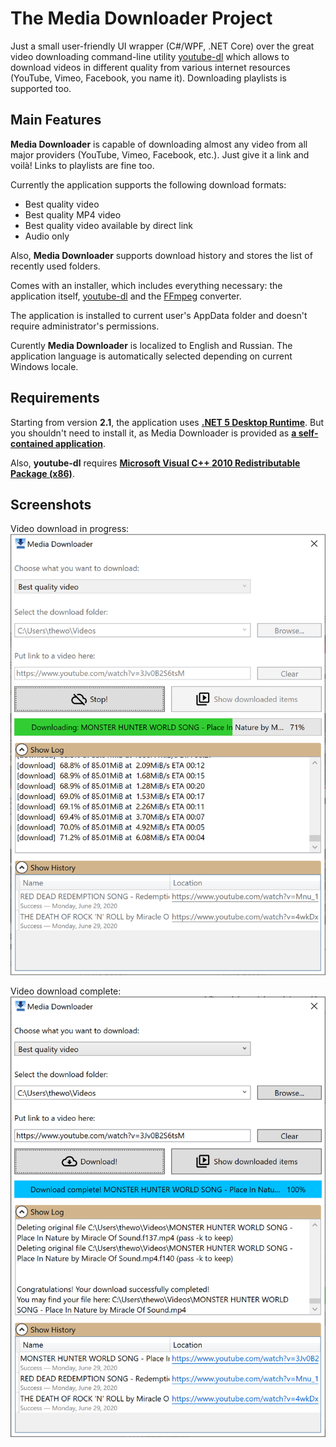 The Media Downloader Project
====================
Just a small user-friendly UI wrapper (C#/WPF, .NET Core) over the great video downloading command-line utility [youtube-dl](https://github.com/ytdl-org/youtube-dl) which allows to download videos in different quality from various internet resources (YouTube, Vimeo, Facebook, you name it). Downloading playlists is supported too.

## Main Features

**Media Downloader** is capable of downloading almost any video from all major providers (YouTube, Vimeo, Facebook, etc.). Just give it a link and voilà! Links to playlists are fine too.

Currently the application supports the following download formats:

* Best quality video
* Best quality MP4 video
* Best quality video available by direct link
* Audio only

Also, **Media Downloader** supports download history and stores the list of recently used folders.

Comes with an installer, which includes everything necessary: the application itself, [youtube-dl](https://github.com/ytdl-org/youtube-dl) and the [FFmpeg](https://ffmpeg.org/) converter.

The application is installed to current user's AppData folder and doesn't require administrator's permissions.

Curently **Media Downloader** is localized to English and Russian. The application language is automatically selected depending on current Windows locale.

## Requirements

Starting from version **2.1**, the application uses **[.NET 5 Desktop Runtime](https://dotnet.microsoft.com/download/dotnet/5.0)**. But you shouldn't need to install it, as Media Downloader is provided as **[a self-contained application](https://devblogs.microsoft.com/dotnet/app-trimming-in-net-5/)**.

Also, **youtube-dl** requires **[Microsoft Visual C++ 2010 Redistributable Package (x86)](https://www.microsoft.com/en-us/download/details.aspx?id=5555)**.

## Screenshots

Video download in progress:
![Video download in progress](https://github.com/yuri-maxiutenko/MediaDownloader/blob/master/Screenshots/Annotation%202020-06-29%20210558.png?raw=true)

Video download complete:
![Video download complete](https://github.com/yuri-maxiutenko/MediaDownloader/blob/master/Screenshots/Annotation%202020-06-29%20210909.png?raw=true)
